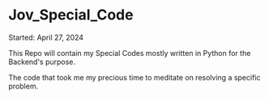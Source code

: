 # Jov_Special_Code

Started: April 27, 2024

This Repo will contain my Special Codes mostly written in Python for the Backend's purpose.

The code that took me my precious time to meditate on resolving a specific problem.
